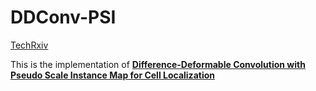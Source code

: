 # DDConv-PSI
[TechRxiv](https://www.techrxiv.org/articles/preprint/Learning_Pseudo_Scale_Instance_Maps_for_Cell_Localization/22678171)

This is the implementation of [**Difference-Deformable Convolution with Pseudo Scale Instance Map for Cell Localization**](https://www.techrxiv.org/articles/preprint/Learning_Pseudo_Scale_Instance_Maps_for_Cell_Localization/22678171)

